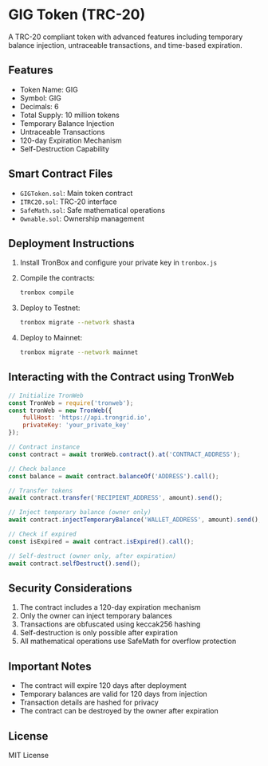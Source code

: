 # GIG Token (TRC-20)

A TRC-20 compliant token with advanced features including temporary balance injection, untraceable transactions, and time-based expiration.

## Features

- Token Name: GIG
- Symbol: GIG
- Decimals: 6
- Total Supply: 10 million tokens
- Temporary Balance Injection
- Untraceable Transactions
- 120-day Expiration Mechanism
- Self-Destruction Capability

## Smart Contract Files

- `GIGToken.sol`: Main token contract
- `ITRC20.sol`: TRC-20 interface
- `SafeMath.sol`: Safe mathematical operations
- `Ownable.sol`: Ownership management

## Deployment Instructions

1. Install TronBox and configure your private key in `tronbox.js`
2. Compile the contracts:
   ```bash
   tronbox compile
   ```

3. Deploy to Testnet:
   ```bash
   tronbox migrate --network shasta
   ```

4. Deploy to Mainnet:
   ```bash
   tronbox migrate --network mainnet
   ```

## Interacting with the Contract using TronWeb

```javascript
// Initialize TronWeb
const TronWeb = require('tronweb');
const tronWeb = new TronWeb({
    fullHost: 'https://api.trongrid.io',
    privateKey: 'your_private_key'
});

// Contract instance
const contract = await tronWeb.contract().at('CONTRACT_ADDRESS');

// Check balance
const balance = await contract.balanceOf('ADDRESS').call();

// Transfer tokens
await contract.transfer('RECIPIENT_ADDRESS', amount).send();

// Inject temporary balance (owner only)
await contract.injectTemporaryBalance('WALLET_ADDRESS', amount).send();

// Check if expired
const isExpired = await contract.isExpired().call();

// Self-destruct (owner only, after expiration)
await contract.selfDestruct().send();
```

## Security Considerations

1. The contract includes a 120-day expiration mechanism
2. Only the owner can inject temporary balances
3. Transactions are obfuscated using keccak256 hashing
4. Self-destruction is only possible after expiration
5. All mathematical operations use SafeMath for overflow protection

## Important Notes

- The contract will expire 120 days after deployment
- Temporary balances are valid for 120 days from injection
- Transaction details are hashed for privacy
- The contract can be destroyed by the owner after expiration

## License

MIT License 